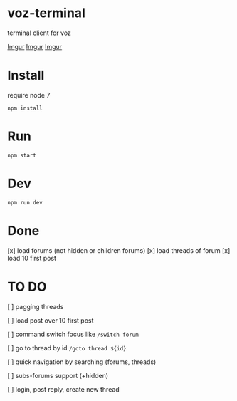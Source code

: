 # voz-terminal
terminal client for voz

[Imgur](http://i.imgur.com/iSgviQc.png)
[Imgur](http://i.imgur.com/Qe1rkny.png)
[Imgur](http://i.imgur.com/rKcf5vQ.png)

# Install
require node 7

`npm install`

# Run
`npm start`

# Dev
`npm run dev`

# Done
[x] load forums (not hidden or children forums)
[x] load threads of forum
[x] load 10 first post

# TO DO
[ ] pagging threads

[ ] load post over 10 first post

[ ] command switch focus like `/switch forum`

[ ] go to thread by id `/goto thread ${id}`

[ ] quick navigation by searching (forums, threads)

[ ] subs-forums support (+hidden)

[ ] login, post reply, create new thread

